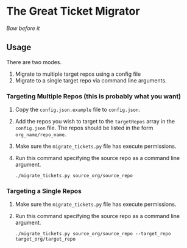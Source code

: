 # The Great Ticket Migrator

_Bow before it_

## Usage

There are two modes.

1. Migrate to multiple target repos using a config file
1. Migrate to a single target repo via command line arguments.

### Targeting Multiple Repos (this is probably what you want)

1. Copy the `config.json.example` file to `config.json`.
1. Add the repos you wish to target to the `targetRepos` array in the `config.json` file. The repos should be listed in the form `org_name/repo_name`.
1. Make sure the `migrate_tickets.py` file has execute permissions.
1. Run this command specifying the source repo as a command line argument.

    ```shell
    ./migrate_tickets.py source_org/source_repo
    ```

### Targeting a Single Repos

1. Make sure the `migrate_tickets.py` file has execute permissions.
1. Run this command specifying the source repo as a command line argument.

    ```shell
    ./migrate_tickets.py source_org/source_repo --target_repo target_org/target_repo
    ```


